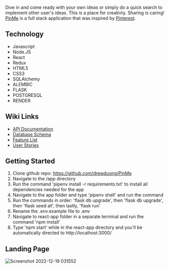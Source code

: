 Dive in and come ready with your own ideas or simply do a quick search to implement other user's ideas. This is a place for creativty. Sharing is caring! [PinMe](https://pinme.onrender.com/) is a full stack application that was inspired by [Pinterest](http://pinterest.com).

## Technology
* Javascript 
* Node.JS
* React 
* Redux
* HTML5
* CSS3
* SQLAlchemy
* ALEMBIC
* FLASK
* POSTGRESQL
* RENDER

## Wiki Links
* [API Documentation](https://github.com/drewduong/Prince-of-Bel-AirBnb/blob/main/README.md)
* [Database Schema](https://github.com/drewduong/PinMe/wiki/DB-Schema)
* [Feature List](https://github.com/drewduong/PinMe/wiki/MVP-Feature-List)
* [User Stories](https://github.com/drewduong/PinMe/wiki/User-Stories)
<!-- *  [Redux Store State](https://github.com/drewduong/Prince-of-Bel-AirBnb/wiki/Redux-Store-State) -->

## Getting Started
1. Clone github repo: https://github.com/drewduong/PinMe
2. Navigate to the /app directory
3. Run the command 'pipenv install -r requirements.txt' to install all dependencies needed for the app
4. Navigate to the app folder and type 'pipenv shell' and run the command
5. Run the commands in order: 'flask db upgrade', then 'flask db upgrade', then 'flask seed all', then lastly, 'flask run'
6. Rename the .env.example file to .env
7. Navigate to react-app folder in a separate terminal and run the command 'npm install'
8. Type 'npm start' while in the react-app directory and you'll be automatically directed to http://localhost:3000/

## Landing Page
![Screenshot 2022-12-19 031552](https://i.imgur.com/SaLtuhr.png)

